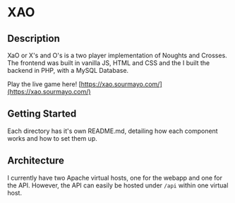 # XAO

## Description

XaO or X's and O's is a two player implementation of Noughts and Crosses. The frontend was built in vanilla JS, HTML and CSS and the I built the backend in PHP, with a MySQL Database.

Play the live game here! [https://xao.sourmayo.com/](https://xao.sourmayo.com/)

## Getting Started

Each directory has it's own README.md, detailing how each component works and how to set them up.

## Architecture

I currently have two Apache virtual hosts, one for the webapp and one for the API. However, the API can easily be hosted under `/api` within one virtual host.

